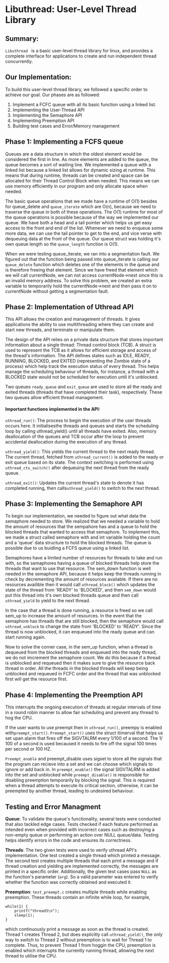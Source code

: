 # Libuthread: User-Level Thread Library

## Summary:

`Libuthread ` is a basic user-level thread library for linux, and provides a 
complete interface for applications to create and run independent thread 
concurrently.

## Our Implementation:

To build this user-level thread library, we followed a specific order to 
achieve our goal. Our phases are as followed:

1. Implement a FCFC queue with all its basic function using a linked list.
2. Implementing the User-Thread API
3. Implementing the Semaphore API
4. Implementing Preemption API
5. Building test cases and Error/Memory management


## Phase 1: Implementing a FCFS queue 

Queues are a data structure in which the oldest element would be considered the
first in line. As more elements are added to the queue, the queue becomes a 
sort of waiting line. We implemented a queue with a linked list because a 
linked list allows for dynamic sizing at runtime. This means that during 
runtime, threads can be created and space can be allocated for their Thread 
Control Block when needed. This means we can use memory efficiently in our 
program and only allocate space when needed.

The basic queue operations that we made have a runtime of O(1) besides for 
queue_delete and `queue_iterate` which are O(n), because we need to traverse the queue in both of these operations. The O(1) runtime for most of the queue 
operations is possible because of the way we implemented our queue. We have 
both a head and a tail pointer which helps us get easy access to the front and
end of the list. Whenever we need to enqueue some more data, we can use the 
tail pointer to get to the end, and vice verse with dequeuing data at the 
front of the queue. Our queue struct was holding it's own queue length so the `queue_length` function is O(1).

When we were testing queue_iterate, we ran into a segmentation fault. We 
figured out that the function being passed into queue_iterate is calling our
`queue_delete` function which deletes one of the elements in the queue and is 
therefore freeing that element. Since we have freed that element which we will
call currentNode, we can not access currentNode->next since this is an 
invalid memory address. To solve this problem, we created an extra variable 
to temporarily hold the currentNode->next and then pass it on to currentNode
without getting a segmentation fault.


## Phase 2: Implementation of Uthread API

This API allows the creation and management of threads. It gives applications 
the ability to use multithreading where they can create and start new threads,
and terminate or manipulate them.

The design of the API relies on a private data structure that stores important
information about a single thread: Thread control block (TCB). A struct is 
used to represent the TCB as it allows for efficient storage and access of the
thread's information. The API defines states such as IDLE, READY, RUNNING, 
BLOCKED, and EXITED (representing the Zombie state of a process) which help 
track the execution status of every thread. This helps manage the scheduling 
behaviour of threads, for instance, a thread with a BLOCKED state would not 
be scheduled for execution until it's unblocked.

Two queues `ready_queue` and `exit_queue` are used to store all the ready and 
exited threads (threads that have completed their task), respectively. These 
two queues allow efficient thread management.  

#### Important functions implemented in the API:

`uthread_run()`: The process to begin the execution of the user threads occurs here. It initialisesthe threads and queues and starts the scheduling loop by calling uthread_yield() until all threads have exited. Also, memory deallocation of the queues and TCB occur after the loop to prevent accidental deallocation during the execution of any thread.

`uthread_yield()`: This yields the current thread to the next ready thread. The current thread, fetched from `uthread_current()` is added to the ready or exit queue based on its state. The context switching is performed using `uthread_ctx_switch()` after dequeuing the next thread from the ready queue.

`uthread_exit()`: Updates the current thread's state to denote it has completed running, then calls`uthread_yield()` to switch to the next thread.


## Phase 3: Implementing the Semaphore API

To begin our implementation, we needed to figure out what data the semaphore 
needed to store. We realized that we needed a variable to hold the amount of 
resources that the sempahore has and a queue to hold the blocked threads that 
wanted to access that semaphore. To implement this, we made a struct called 
semaphore with and int variable holding the count and a 'queue' data structure 
to hold the blocked threads. The queue is possible due to us buidling a FCFS 
queue using a linked list.

Semaphores have a limited number of resources for threads to take and run with,
so the semaphores having a queue of blocked threads help store the threads 
that want to use that resource. The sem_down function is well needed in the 
semaphore API, because it helps keep the threads running in check by 
decrementing the amount of resources available. If there are no resources 
availible then it would call `uthread_block()` which updates the state of the 
thread from 'READY' to 'BLOCKED', and then `sem_down` would put this thread into
it's own blocked threads queue and then call `uthread_yield` to yield to the 
next thread.

In the case that a thread is done running, a resource is freed so we call 
sem_up to increase the amount of resources. In the event that the semaphore has
threads that are still blocked, then the semaphore would call `uthread_unblock`
to change the state from 'BLOCKED' to 'READY'. Since the thread is now 
unblocked, it can enqueued into the ready queue and can start running again.

Now to solve the corner case, in the sem_up function, when a thread is dequeued
from the blocked threads and enqueued into the ready thread, we do not 
imcrement the semaphore count. We do this because if a thread is unblocked and
requeued then it makes sure to give the resource back thread in order. All 
the threads in the blocked threads will keep being unblocked and requeued in 
FCFC order and the thread that was unblocked first will get the resource 
first.


## Phase 4: Implementing the Preemption API

This interrupts the ongoing execution of threads at regular intervals of time 
in a round robin manner to allow fair scheduling and prevent any thread to hog
the CPU. 

If the user wants to use preempt then in `uthread_run()`, preempy is enabled 
with`preempt_start()`. `Preempt_start()` uses the struct itimerval that helps 
us set upan alarm that fires off the SIGVTALRM every 1/100 of a second. The 1/
100 of a second is used becaused it needs to fire off the signal 100 times per 
second or 100 HZ. 

`Preempt_enable` and preempt_disable uses sigset to store all the signals that 
the program can recieve into a set and we can choose which signals to ignore or
add back in. In `preempt_enable()` the signal SIGVTALRM is added into the set 
and unblocked while `preempt_disable()` is responsible for disabling preemption
temporarily by blocking the signal. This is required when a thread attempts to 
execute its critical section, otherwise, it can be preempted by another thread,
leading to undesired behaviour.


## Testing and Error Managment

**Queue**: To validate the queue's functionality, several tests were conducted that also tackled edge cases. Tests checked if each feature performed as intended even when provided with incorrect cases such as destroying a non-empty queue or performing an action over NULL queue/data. Testing helps identify errors in the code and ensures its correctness.

**Threads**: The two given tests were used to verify uthread API's implementation. One test created a single thread which printed a message. The second test creates multiple threads that each print a message and if thread creation and yielding are implemented correctly, the messages are printed in a specific order. Additionally, the given test cases pass `NULL` as the function's parameter (`arg`). So a valid parameter was entered to verify whether the function was correctly obtained and executed it. 

**Preemption**: `test_preempt.c` creates multiple threads while enabling preemption. These threads contain an infinite while loop, for example,
```
while(1) {
    printf("thread3\n");
    sleep(1);
}
```
which continuously print a message as soon as the thread is created. Thread 1 creates Thread 2, but does explicitly call `uthread_yield()`, the only way to switch to Thread 2 without preemption is to wait for Thread 1 to complete. Thus, to prevent Thread 1 from hoggin the CPU, preemption is enabled which interrupts the currently running thread, allowing the next thread to utilise the CPU.  